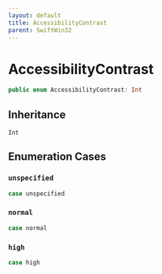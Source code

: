 ```yaml
---
layout: default
title: AccessibilityContrast
parent: SwiftWin32
---
```

# AccessibilityContrast

``` swift
public enum AccessibilityContrast: Int 
```

## Inheritance

`Int`

## Enumeration Cases

### `unspecified`

``` swift
case unspecified
```

### `normal`

``` swift
case normal
```

### `high`

``` swift
case high
```
